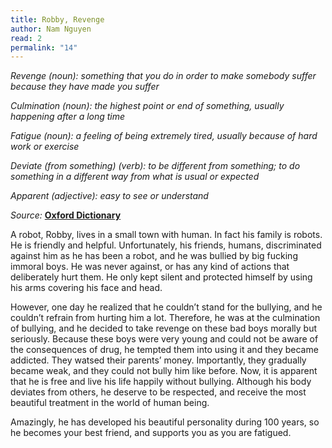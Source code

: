 ```yaml
---
title: Robby, Revenge
author: Nam Nguyen
read: 2
permalink: "14"
---
```


*Revenge (noun): something that you do in order to make somebody suffer because they have made you suffer*

*Culmination (noun): the highest point or end of something, usually happening after a long time*

*Fatigue (noun): a feeling of being extremely tired, usually because of hard work or exercise*

*Deviate (from something) (verb): to be different from something; to do something in a different way from what is usual or expected*

*Apparent (adjective): easy to see or understand*

_Source:_ [**Oxford Dictionary**](https://www.oxfordlearnersdictionaries.com/)

A robot, Robby, lives in a small town with human. In fact
his family is robots. He is friendly and helpful. Unfortunately, his friends, humans, discriminated against him as he has been a robot, and he was bullied by big fucking immoral boys. He was never against, or has any kind of actions that deliberately hurt them. He only kept silent and protected himself by using his arms covering his face and head. 

However, one day he realized that he couldn’t stand for the bullying, and he couldn’t refrain from hurting him a lot. Therefore, he was at the culmination of bullying, and he decided to take revenge on these bad boys morally but seriously. Because these boys were very young and could not be aware of the consequences of drug, he tempted them into using it and they became addicted. They watsed their parents’ money. Importantly, they gradually became weak, and they could not bully him like before. 
Now, it is apparent that he is free and live his life happily without bullying. Although his body deviates from others, he deserve to be respected, and receive the most beautiful treatment in the world of human being. 

Amazingly, he has developed his beautiful personality during 100 years, so he becomes your best friend, and supports you as you are fatigued.